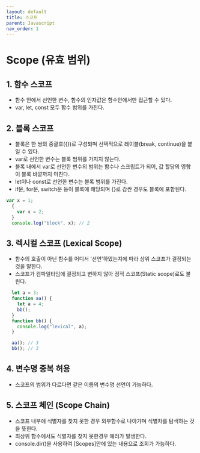 ```yaml
---
layout: default
title: 스코프
parent: Javascript
nav_order: 1
---
```


# Scope (유효 범위)

## 1. 함수 스코프
- 함수 안에서 선언한 변수, 함수의 인자값은 함수안에서만 접근할 수 있다.
- var, let, const 모두 함수 범위를 가진다.

## 2. 블록 스코프
- 블록은 한 쌍의 중괄호({})로 구성되며 선택적으로 레이블(break, continue)을 붙일 수 있다.
- var로 선언한 변수는 블록 범위를 가지지 않는다.
- 블록 내에서 var로 선언한 변수의 범위는 함수나 스크립트가 되어, 값 할당의 영향이 블록 바깥까지 미친다.
- let이나 const로 선언한 변수는 블록 범위를 가진다.
- if문, for문, switch문 등이 블록에 해당되며 {}로 감싼 경우도 블록에 포함된다.
```js
var x = 1;
  {
    var x = 2;
  }
  console.log("block", x); // 2
```

## 3. 렉시컬 스코프 (Lexical Scope)
- 함수의 호출이 아닌 함수를 어디서 '선언'하였는지에 따라 상위 스코프가 결정되는 것을 말한다.
- 스코프가 컴파일타임에 결정되고 변하지 않아 정적 스코프(Static scope)로도 불린다.

```js
  let a = 3;
  function aa() {
    let a = 4;
    bb();
  }
  function bb() {
    console.log("lexical", a);
  }

  aa(); // 3
  bb(); // 3
```
## 4. 변수명 중복 허용
- 스코프의 범위가 다르다면 같은 이름의 변수명 선언이 가능하다.

## 5. 스코프 체인 (Scope Chain)
- 스코프 내부에 식별자를 찾지 못한 경우 외부함수로 나아가며 식별차를 탐색하는 것을 뜻한다.
- 최상위 함수에서도 식별자를 찾지 못한경우 에러가 발생한다.
- console.dir()을 사용하여 [Scopes]안에 있는 내용으로 조회가 가능하다.
